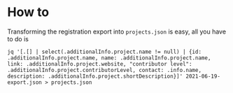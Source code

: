 # How to

Transforming the registration export into `projects.json` is easy, all you have to do is

```
jq '[.[] | select(.additionalInfo.project.name != null) | {id: .additionalInfo.project.name, name: .additionalInfo.project.name, link: .additionalInfo.project.website, "contributor level": .additionalInfo.project.contributorLevel, contact: .info.name, description: .additionalInfo.project.shortDescription}]' 2021-06-19-export.json > projects.json
```

